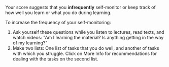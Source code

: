 Your score suggests that you **infrequently** self-monitor or keep track of how well you learn or what you do during learning.  

To increase the frequency of your self-monitoring:   

1.	Ask yourself these questions while you listen to lectures, read texts, and watch videos: "Am I learning the material? Is anything getting in the way of my learning?"
2.	Make two lists: One list of tasks that you do well, and another of tasks with which you struggle. Click on More Info for recommendations for dealing with the tasks on the second list.
